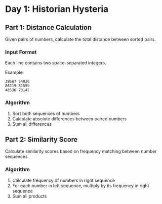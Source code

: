 # Day 1: Historian Hysteria

## Part 1: Distance Calculation

Given pairs of numbers, calculate the total distance between sorted pairs.

### Input Format
Each line contains two space-separated integers.

Example:
```
39687 54930
86219 31559
48536 73145
```

### Algorithm
1. Sort both sequences of numbers
2. Calculate absolute differences between paired numbers
3. Sum all differences

## Part 2: Similarity Score

Calculate similarity scores based on frequency matching between number sequences.

### Algorithm
1. Calculate frequency of numbers in right sequence
2. For each number in left sequence, multiply by its frequency in right sequence
3. Sum all products
